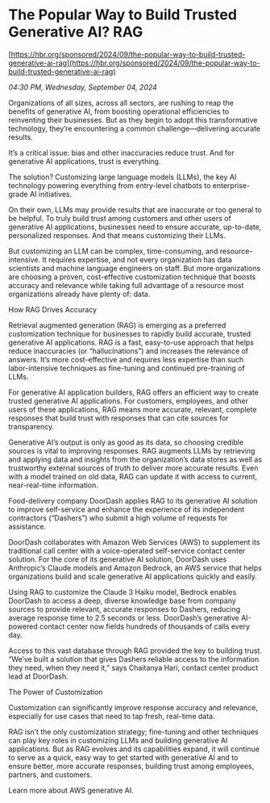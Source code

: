 # The Popular Way to Build Trusted Generative AI? RAG

[https://hbr.org/sponsored/2024/09/the-popular-way-to-build-trusted-generative-ai-rag](https://hbr.org/sponsored/2024/09/the-popular-way-to-build-trusted-generative-ai-rag)

*04:30 PM, Wednesday, September 04, 2024*

Organizations of all sizes, across all sectors, are rushing to reap the benefits of generative AI, from boosting operational efficiencies to reinventing their businesses. But as they begin to adopt this transformative technology, they’re encountering a common challenge—delivering accurate results.

It’s a critical issue: bias and other inaccuracies reduce trust. And for generative AI applications, trust is everything.

The solution? Customizing large language models (LLMs), the key AI technology powering everything from entry-level chatbots to enterprise-grade AI initiatives.

On their own, LLMs may provide results that are inaccurate or too general to be helpful. To truly build trust among customers and other users of generative AI applications, businesses need to ensure accurate, up-to-date, personalized responses. And that means customizing their LLMs.

But customizing an LLM can be complex, time-consuming, and resource-intensive. It requires expertise, and not every organization has data scientists and machine language engineers on staff. But more organizations are choosing a proven, cost-effective customization technique that boosts accuracy and relevance while taking full advantage of a resource most organizations already have plenty of: data.

How RAG Drives Accuracy

Retrieval augmented generation (RAG) is emerging as a preferred customization technique for businesses to rapidly build accurate, trusted generative AI applications. RAG is a fast, easy-to-use approach that helps reduce inaccuracies (or “hallucinations”) and increases the relevance of answers. It’s more cost-effective and requires less expertise than such labor-intensive techniques as fine-tuning and continued pre-training of LLMs.

For generative AI application builders, RAG offers an efficient way to create trusted generative AI applications. For customers, employees, and other users of these applications, RAG means more accurate, relevant, complete responses that build trust with responses that can cite sources for transparency.

Generative AI’s output is only as good as its data, so choosing credible sources is vital to improving responses. RAG augments LLMs by retrieving and applying data and insights from the organization’s data stores as well as trustworthy external sources of truth to deliver more accurate results. Even with a model trained on old data, RAG can update it with access to current, near-real-time information.

Food-delivery company DoorDash applies RAG to its generative AI solution to improve self-service and enhance the experience of its independent contractors (“Dashers”) who submit a high volume of requests for assistance.

DoorDash collaborates with Amazon Web Services (AWS) to supplement its traditional call center with a voice-operated self-service contact center solution. For the core of its generative AI solution, DoorDash uses Anthropic’s Claude models and Amazon Bedrock, an AWS service that helps organizations build and scale generative AI applications quickly and easily.

Using RAG to customize the Claude 3 Haiku model, Bedrock enables DoorDash to access a deep, diverse knowledge base from company sources to provide relevant, accurate responses to Dashers, reducing average response time to 2.5 seconds or less. DoorDash’s generative AI-powered contact center now fields hundreds of thousands of calls every day.

Access to this vast database through RAG provided the key to building trust. “We’ve built a solution that gives Dashers reliable access to the information they need, when they need it,” says Chaitanya Hari, contact center product lead at DoorDash.

The Power of Customization

Customization can significantly improve response accuracy and relevance, especially for use cases that need to tap fresh, real-time data.

RAG isn’t the only customization strategy; fine-tuning and other techniques can play key roles in customizing LLMs and building generative AI applications. But as RAG evolves and its capabilities expand, it will continue to serve as a quick, easy way to get started with generative AI and to ensure better, more accurate responses, building trust among employees, partners, and customers.

Learn more about AWS generative AI.

